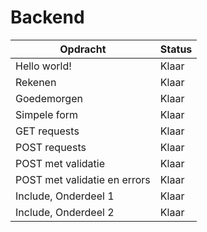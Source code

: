 # Backend

| Opdracht | Status |
| -------- | ------ |
| Hello world! |Klaar|
| Rekenen |Klaar|
| Goedemorgen |Klaar|
| Simpele form | Klaar |
| GET requests | Klaar|
| POST requests | Klaar|
| POST met validatie | Klaar|
| POST met validatie en errors | Klaar |
| Include, Onderdeel 1 | Klaar |
| Include, Onderdeel 2 | Klaar |


